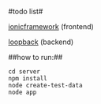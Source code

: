 #todo list#

[ionicframework](http://ionicframework.com/) (frontend)

[loopback](http://loopback.io/) (backend)

##how to run:##

    cd server
    npm install
    node create-test-data
    node app
  
